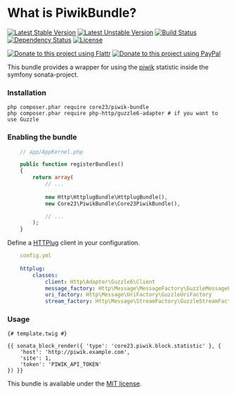 What is PiwikBundle?
=============================
[![Latest Stable Version](https://poser.pugx.org/core23/piwik-bundle/v/stable)](https://packagist.org/packages/core23/piwik-bundle)
[![Latest Unstable Version](https://poser.pugx.org/core23/piwik-bundle/v/unstable)](https://packagist.org/packages/core23/piwik-bundle)
[![Build Status](http://img.shields.io/travis/core23/PiwikBundle.svg)](http://travis-ci.org/core23/PiwikBundle)
[![Dependency Status](https://www.versioneye.com/php/core23:piwik-bundle/badge.svg)](https://www.versioneye.com/php/core23:piwik-bundle)
[![License](http://img.shields.io/packagist/l/core23/piwik-bundle.svg)](https://packagist.org/packages/core23/piwik-bundle)


[![Donate to this project using Flattr](https://img.shields.io/badge/flattr-donate-yellow.svg)](https://flattr.com/profile/core23)
[![Donate to this project using PayPal](https://img.shields.io/badge/paypal-donate-yellow.svg)](https://paypal.me/gripp)

This bundle provides a wrapper for using the [piwik] statistic inside the symfony sonata-project.

### Installation

```
php composer.phar require core23/piwik-bundle
php composer.phar require php-http/guzzle6-adapter # if you want to use Guzzle
```

### Enabling the bundle

```php
    // app/AppKernel.php

    public function registerBundles()
    {
        return array(
            // ...
            
            new Http\HttplugBundle\HttplugBundle(),
            new Core23\PiwikBundle\Core23PiwikBundle(),

            // ...
        );
    }
```

Define a [HTTPlug] client in your configuration.

```yml
    config.yml
    
    httplug:
        classes:
            client: Http\Adapter\Guzzle6\Client
            message_factory: Http\Message\MessageFactory\GuzzleMessageFactory
            uri_factory: Http\Message\UriFactory\GuzzleUriFactory
            stream_factory: Http\Message\StreamFactory\GuzzleStreamFactory
```

### Usage

```twig
{# template.twig #}

{{ sonata_block_render({ 'type': 'core23.piwik.block.statistic' }, {
    'host': 'http://piwik.example.com',
    'site': 1,
    'token': 'PIWIK_API_TOKEN'
}) }}
```

This bundle is available under the [MIT license](LICENSE.md).

[HTTPlug]: http://docs.php-http.org/en/latest/index.html
[piwik]: https://piwik.org
